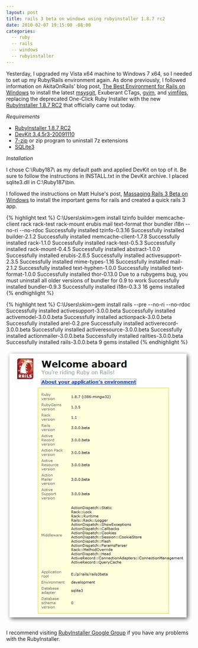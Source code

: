 ```yaml
---
layout: post
title: rails 3 beta on windows using rubyinstaller 1.8.7 rc2
date: 2010-02-07 19:15:00 -08:00
categories:
  -- ruby
  -- rails
  -- windows
  -- rubyinstaller
---
```


Yesterday, I upgraded my Vista x64 machine to Windows 7 x64, so I needed to set up my Ruby/Rails environment again.  As done previously, I followed information on AkitaOnRails' blog post, [The Best Environment for Rails on Windows](http://akitaonrails.com/2009/1/13/the-best-environment-for-rails-on-windows) to install the latest [msysgit](http://code.google.com/p/msysgit/), Exuberant CTags, [gvim](http://www.vim.org/index.php), and [vimfiles](http://akitaonrails.com/2009/04/27/the-best-environment-for-rails-on-windows-part-2), replacing the deprecated One-Click Ruby Installer with the new [RubyInstaller 1.8.7 RC2](http://rubyforge.org/frs/?group_id=167&release_id=42563) that officially came out today.

*Requirements*

* [RubyInstaller 1.8.7 RC2](http://rubyforge.org/frs/download.php/69034/rubyinstaller-1.8.7-p249-rc2.exe)
* [DevKit 3.4.5r3-20091110](http://rubyforge.org/frs/download.php/66888/devkit-3.4.5r3-20091110.7z)
* [7-zip](http://www.7-zip.org/download.html) or zip program to uninstall 7z extensions
* [SQLite3](http://www.sqlite.org/sqlitedll-3_6_22.zip)

*Installation*

I chose C:\Ruby187\ as my default path and applied DevKit on top of it.  Be sure to follow the instructions in INSTALL.txt in the DevKit archive.  I placed sqlite3.dll in C:\Ruby187\bin.

I followed the instructions on Matt Hulse's post, [Massaging Rails 3 Beta on Windows](http://matt-hulse.com/articles/2010/02/05/massaging-rails-3-beta-on-windows/) to install the important gems for rails and created a quick rails 3 app.

{% highlight text %}
C:\Users\skim>gem install tzinfo builder memcache-client rack rack-test rack-mount erubis
mail text-format thor bundler i18n --no-ri --no-rdoc
Successfully installed tzinfo-0.3.16
Successfully installed builder-2.1.2
Successfully installed memcache-client-1.7.8
Successfully installed rack-1.1.0
Successfully installed rack-test-0.5.3
Successfully installed rack-mount-0.4.5
Successfully installed abstract-1.0.0
Successfully installed erubis-2.6.5
Successfully installed activesupport-2.3.5
Successfully installed mime-types-1.16
Successfully installed mail-2.1.2
Successfully installed text-hyphen-1.0.0
Successfully installed text-format-1.0.0
Successfully installed thor-0.13.0
Due to a rubygems bug, you must uninstall all older versions of bundler for 0.9 to work
Successfully installed bundler-0.9.3
Successfully installed i18n-0.3.3
16 gems installed
{% endhighlight %}
  

{% highlight text %}
C:\Users\skim>gem install rails --pre --no-ri --no-rdoc
Successfully installed activesupport-3.0.0.beta
Successfully installed activemodel-3.0.0.beta
Successfully installed actionpack-3.0.0.beta
Successfully installed arel-0.2.pre
Successfully installed activerecord-3.0.0.beta
Successfully installed activeresource-3.0.0.beta
Successfully installed actionmailer-3.0.0.beta
Successfully installed railties-3.0.0.beta
Successfully installed rails-3.0.0.beta
9 gems installed
{% endhighlight %}

![Rails 3 Beta](/images/rails3beta.jpg)

I recommend visiting [RubyInstaller Google Group](http://groups.google.com/group/rubyinstaller) if you have any problems with the RubyInstaller.